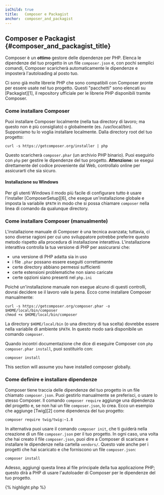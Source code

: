 ```yaml
---
isChild: true
title:   Composer e Packagist
anchor:  composer_and_packagist
---
```


## Composer e Packagist {#composer_and_packagist_title}

Composer è un **ottimo** gestore delle dipendenze per PHP. Elenca le dipendenze del tuo progetto in un file `composer.json`
e, con pochi semplici comandi, Composer scaricherà automaticamente le dipendenze e imposterà l'autoloading al posto tuo.

Ci sono già molte librerie PHP che sono compatibili con Composer pronte per essere usate nel tuo progetto. Questi "pacchetti"
sono elencati su [Packagist][1], il repository ufficiale per le librerie PHP disponibili tramite Composer.

### Come installare Composer

Puoi installare Composer localmente (nella tua directory di lavoro; ma questo non è più consigliato) o globalmente
(es. /usr/local/bin). Supponiamo tu lo voglia installare localmente. Dalla directory root del tuo progetto:

    curl -s https://getcomposer.org/installer | php

Questo scaricherà `composer.phar` (un archivio PHP binario). Puoi eseguirlo con `php` per gestire le dipendenze del tuo
progetto. <strong>Attenzione:</strong> se esegui direttamente del codice proveniente dal Web, controllalo online per
assicurarti che sia sicuro.

#### Installazione su Windows
Per gli utenti Windows il modo più facile di configurare tutto è usare l'installer [ComposerSetup][6], che esegue
un'installazione globale e imposta la variabile `$PATH` in modo che si possa chiamare `composer` nella linea di comando
da qualunque directory.

### Come installare Composer (manualmente)

L'installazione manuale di Composer è una tecnica avanzata; tuttavia, ci sono diverse ragioni per cui uno sviluppatore
potrebbe preferire questo metodo rispetto alla procedura di installazione interattiva. L'installazione interattiva controlla
la tua versione di PHP per assicurarsi che:

- una versione di PHP adatta sia in uso
- i file `.phar` possano essere eseguiti correttamente
- certe directory abbiano permessi sufficienti
- certe estensioni problematiche non siano caricate
- certe opzioni siano presenti nel `php.ini`

Poiché un'installazione manuale non esegue alcuno di questi controlli, dovrai decidere se il lavoro vale la pena. Ecco
come installare Composer manualmente:

    curl -s https://getcomposer.org/composer.phar -o $HOME/local/bin/composer
    chmod +x $HOME/local/bin/composer

La directory `$HOME/local/bin` (o una directory di tua scelta) dovrebbe essere nella variabile di ambiente `$PATH`. In
questo modo sarà disponibile un comando `composer`.

Quando incontri documentazione che dice di eseguire Composer con `php composer.phar install`, puoi sostituirlo con:

    composer install

This section will assume you have installed composer globally.

### Come definire e installare dipendenze

Composer tiene traccia delle dipendenze del tuo progetto in un file chiamato `composer.json`. Puoi gestirlo manualmente
se preferisci, o usare lo stesso Composer. Il comando `composer require` aggiunge una dipendenza del progetto e,
se non hai un file `composer.json`, lo crea. Ecco un esempio che aggiunge [Twig][2] come dipendenza del tuo progetto:

	composer require twig/twig:~1.8

In alternativa puoi usare il comando `composer init`, che ti guiderà nella creazione di un file `composer.json`
per il tuo progetto. In ogni caso, una volta che hai creato il file `composer.json`, puoi dire a Composer di scaricare e
installare le dipendenze nella cartella `vendors/`. Questo vale anche per i progetti che hai scaricato e che forniscono
un file `composer.json`:

    composer install

Adesso, aggiungi questa linea al file principale della tua applicazione PHP; questo dirà a PHP di usare l'autoloader di
Composer per le dipendenze del tuo progetto.

{% highlight php %}
<?php
require 'vendor/autoload.php';
{% endhighlight %}

Ora puoi usare le dipendenze del tuo progetto, che saranno caricate automaticamente quando richieste.

### Aggiornare le dipendenze

Composer crea un file chiamato `composer.lock` che contiene la versione esatta di ogni pacchetto che ha scaricato durante
l'esecuzione di `php composer.phar install`. Se condividi il tuo progetto con altre persone e il file `composer.lock` è
parte della distribuzione, quando eseguiranno `php composer.phar install` otterranno le tue stesse versioni. Per aggiornare
le dipendenze, esegui `php composer.phar update`.

Questo è particolarmente utile quando definisci i tuoi requisiti di versione in maniera flessibile. Per esempio, un requisito
di ~1.8 significa "qualunque versione dopo la 1.8.0, ma minore di 2.0.x-dev". Puoi anche usare il carattere jolly `*` (.es
`1.8.*`). Ora il comando `php composer.phar update` aggiornerà le dipendenze alla versione più recente che soddisfa i requisiti
definiti.

### Notifiche di aggiornamento

Per ricevere notifiche riguardo release di nuove versioni puoi registrati a [VersionEye][3], un servizio web che può
monitorare i tuoi account GitHub e BitBucket alla ricerca di file `composer.json` e mandare email con le nuove release
dei pacchetti.

### Controllare la presenza di vulnerabilità nelle tue dipendenze

Il [Security Advisories Checker][3] è un web service e uno strumento da linea di comando. Entrambi esamineranno il file
`composer.lock` e ti diranno se devi aggiornare le tue dipendenze.

* [Impara a usare Composer][4]

[1]: http://packagist.org/
[2]: http://twig.sensiolabs.org
[3]: https://www.versioneye.com/
[4]: https://security.sensiolabs.org/
[5]: http://getcomposer.org/doc/00-intro.md
[6]: https://getcomposer.org/Composer-Setup.exe
